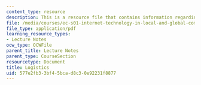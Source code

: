 ```yaml
---
content_type: resource
description: This is a resource file that contains information regarding logistics.
file: /media/courses/ec-s01-internet-technology-in-local-and-global-communities-spring-2005-summer-2005/577e2fb33bf45bcad8c30e92231f8877_MITEC_S01S05_lec2_logist.pdf
file_type: application/pdf
learning_resource_types:
- Lecture Notes
ocw_type: OCWFile
parent_title: Lecture Notes
parent_type: CourseSection
resourcetype: Document
title: Logistics
uid: 577e2fb3-3bf4-5bca-d8c3-0e92231f8877
---
```

